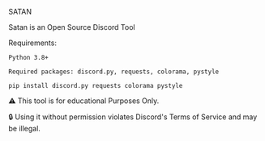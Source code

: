 SATAN 

Satan is an Open Source Discord Tool 

Requirements:

    Python 3.8+

    Required packages: discord.py, requests, colorama, pystyle

    pip install discord.py requests colorama pystyle

⚠️ This tool is for educational Purposes Only.

🔒 Using it without permission violates Discord's Terms of Service and may be illegal.
